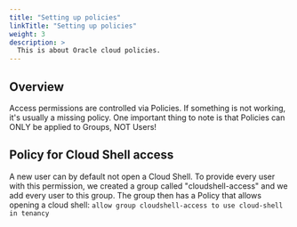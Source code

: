 ```yaml
---
title: "Setting up policies"
linkTitle: "Setting up policies"
weight: 3
description: >
  This is about Oracle cloud policies.
---
```


## Overview

Access permissions are controlled via Policies. If something is not working, it's usually a missing policy. One important thing to note is that Policies can ONLY be applied to Groups, NOT Users!

## Policy for Cloud Shell access

A new user can by default not open a Cloud Shell. To provide every user with this permission, we created a group called "cloudshell-access" and we add every user to this group. The group then has a Policy that allows opening a cloud shell: `allow group cloudshell-access to use cloud-shell in tenancy`
